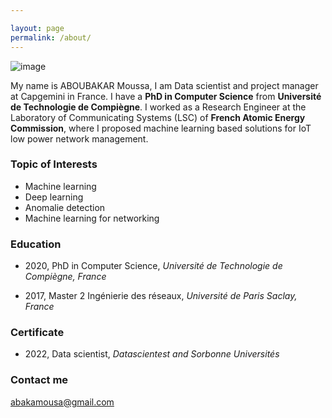 ```yaml
---

layout: page
permalink: /about/
---
```




 
![image](https://user-images.githubusercontent.com/18530355/215329815-11332954-996d-4370-a67d-2c9239e4c2b2.png)

My name is ABOUBAKAR Moussa, I am Data scientist and project manager at Capgemini in France. I have a **PhD in Computer Science** from **Université de Technologie de Compiègne**. I worked as a Research Engineer at the Laboratory of Communicating Systems (LSC) of **French Atomic Energy Commission**, where I proposed machine learning based solutions for IoT low power network management. 

### Topic of Interests
* Machine learning
* Deep learning
* Anomalie detection
* Machine learning for networking

### Education

* 2020, PhD in Computer Science, *Université de Technologie de Compiègne, France*

* 2017, Master 2 Ingénierie des réseaux, *Université de Paris Saclay, France* 

### Certificate 
* 2022, Data scientist, *Datascientest and Sorbonne Universités*



### Contact me

[abakamousa@gmail.com](mailto:abakamousa@gmail.com)
